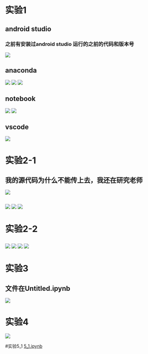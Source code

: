 # 实验1
## android studio
### 之前有安装过android studio 运行的之前的代码和版本号
![](/and.png)

## anaconda
![](/anaconda1.png)
![](/anaconda2.png)
![](/anaconda3.png)

## notebook
![](/notebook1.png)
![](/Nootbook.png)

## vscode
![](/vscode1.png)


# 实验2-1
## 我的源代码为什么不能传上去，我还在研究老师
![](/e.png)
##
![](/2-1-1.png)
![](/2-1-2.png)
![](/2-1-3.png)

# 实验2-2
##
![](/2-2-1.png)
![](/2-2-2.png)
![](/2-2-3.png)
![](/2-2-4.png)

# 实验3
## 文件在Untitled.ipynb
![](/end.png)

# 实验4
![](/4_1.png)

#实验5_1
[5_1.ipynb](/5_1.ipynb)
